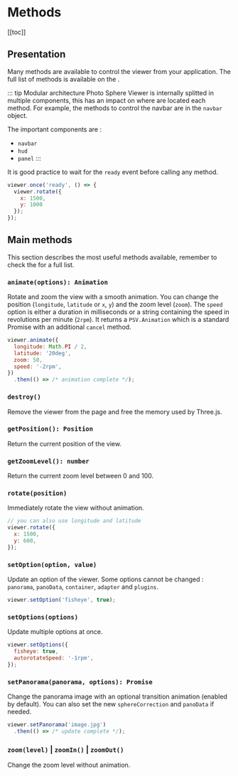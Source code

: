 # Methods

[[toc]]

## Presentation

Many methods are available to control the viewer from your application. The full list of methods is available on the <ApiLink page="PSV.Viewer.html"/>.

::: tip Modular architecture
Photo Sphere Viewer is internally splitted in multiple components, this has an impact on where are located each method. For example, the methods to control the navbar are in the `navbar` object.

The important components are :
  - `navbar`
  - `hud`
  - `panel`
:::

It is good practice to wait for the `ready` event before calling any method.

```js
viewer.once('ready', () => {
  viewer.rotate({
    x: 1500,
    y: 1000
  });
});
```

## Main methods

This section describes the most useful methods available, remember to check the <ApiLink page="PSV.Viewer.html"/> for a full list.

### `animate(options): Animation`

Rotate and zoom the view with a smooth animation. You can change the position (`longitude`, `latitude` or `x`, `y`) and the zoom level (`zoom`). The `speed` option is either a duration in milliseconds or a string containing the speed in revolutions per minute (`2rpm`). It returns a `PSV.Animation` which is a standard Promise with an additional `cancel` method.

```js
viewer.animate({
  longitude: Math.PI / 2,
  latitude: '20deg',
  zoom: 50,
  speed: '-2rpm',
})
  .then(() => /* animation complete */);
```

### `destroy()`

Remove the viewer from the page and free the memory used by Three.js.

### `getPosition(): Position`

Return the current position of the view.

### `getZoomLevel(): number`

Return the current zoom level between 0 and 100.

### `rotate(position)`

Immediately rotate the view without animation.

```js
// you can also use longitude and latitude
viewer.rotate({
  x: 1500,
  y: 600,
});
```

### `setOption(option, value)`

Update an option of the viewer. Some options cannot be changed : `panorama`, `panoData`, `container`, `adapter` and `plugins`.

```js
viewer.setOption('fisheye', true);
```

### `setOptions(options)`

Update multiple options at once.

```js
viewer.setOptions({
  fisheye: true,
  autorotateSpeed: '-1rpm',
});
```

### `setPanorama(panorama, options): Promise`

Change the panorama image with an optional transition animation (enabled by default). You can also set the new `sphereCorrection` and `panoData` if needed.

```js
viewer.setPanorama('image.jpg')
  .then(() => /* update complete */);
```

### `zoom(level)` | `zoomIn()` | `zoomOut()`

Change the zoom level without animation.
